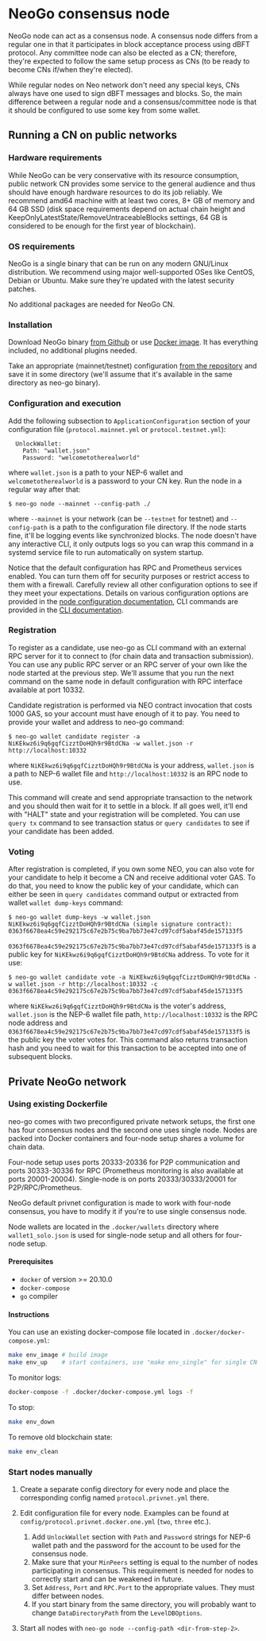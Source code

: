 # NeoGo consensus node

NeoGo node can act as a consensus node. A consensus node differs from a regular
one in that it participates in block acceptance process using dBFT
protocol. Any committee node can also be elected as a CN; therefore, they're
expected to follow the same setup process as CNs (to be ready to become CNs
if/when they're elected).

While regular nodes on Neo network don't need any special keys, CNs always have
one used to sign dBFT messages and blocks. So, the main difference between
a regular node and a consensus/committee node is that it should be configured to
use some key from some wallet.

## Running a CN on public networks

### Hardware requirements

While NeoGo can be very conservative with its resource consumption, public
network CN provides some service to the general audience and thus should have
enough hardware resources to do its job reliably. We recommend amd64 machine
with at least two cores, 8+ GB of memory and 64 GB SSD (disk space
requirements depend on actual chain height and
KeepOnlyLatestState/RemoveUntraceableBlocks settings, 64 GB is considered to
be enough for the first year of blockchain).

### OS requirements

NeoGo is a single binary that can be run on any modern GNU/Linux
distribution. We recommend using major well-supported OSes like CentOS, Debian
or Ubuntu. Make sure they're updated with the latest security patches.

No additional packages are needed for NeoGo CN.

### Installation

Download NeoGo binary [from
Github](https://github.com/nspcc-dev/neo-go/releases) or use [Docker
image](https://hub.docker.com/r/nspccdev/neo-go). It has everything included,
no additional plugins needed.

Take an appropriate (mainnet/testnet) configuration [from the
repository](https://github.com/nspcc-dev/neo-go/tree/master/config) and save
it in some directory (we'll assume that it's available in the same directory as
neo-go binary).

### Configuration and execution

Add the following subsection to `ApplicationConfiguration` section of your
configuration file (`protocol.mainnet.yml` or `protocol.testnet.yml`):
```
  UnlockWallet:
    Path: "wallet.json"
    Password: "welcometotherealworld"
```
where `wallet.json` is a path to your NEP-6 wallet and `welcometotherealworld`
is a password to your CN key. Run the node in a regular way after that:

```
$ neo-go node --mainnet --config-path ./
```
where `--mainnet` is your network (can be `--testnet` for testnet) and
`--config-path` is a path to the configuration file directory. If the node starts
fine, it'll be logging events like synchronized blocks. The node doesn't have
any interactive CLI, it only outputs logs so you can wrap this command in a
systemd service file to run automatically on system startup.

Notice that the default configuration has RPC and Prometheus services enabled.
You can turn them off for security purposes or restrict access to them with a
firewall. Carefully review all other configuration options to see if they meet
your expectations. Details on various configuration options are provided in the
[node configuration documentation](node-configuration.md), CLI commands are
provided in the [CLI documentation](cli.md).

### Registration

To register as a candidate, use neo-go as CLI command with an external RPC
server for it to connect to (for chain data and transaction submission). You
can use any public RPC server or an RPC server of your own like the node
started at the previous step. We'll assume that you run the next command on
the same node in default configuration with RPC interface available at port
10332.

Candidate registration is performed via NEO contract invocation that costs
1000 GAS, so your account must have enough of it to pay. You need to provide
your wallet and address to neo-go command:
```
$ neo-go wallet candidate register -a NiKEkwz6i9q6gqfCizztDoHQh9r9BtdCNa -w wallet.json -r http://localhost:10332
```
where `NiKEkwz6i9q6gqfCizztDoHQh9r9BtdCNa` is your address, `wallet.json` is a
path to NEP-6 wallet file and `http://localhost:10332` is an RPC node to
use.

This command will create and send appropriate transaction to the network and
you should then wait for it to settle in a block. If all goes well, it'll end
with "HALT" state and your registration will be completed. You can use
`query tx` command to see transaction status or `query candidates` to see if
your candidate has been added.

### Voting

After registration is completed, if you own some NEO, you can also vote for your
candidate to help it become a CN and receive additional voter GAS. To do that,
you need to know the public key of your candidate, which can either be seen in
`query candidates` command output or extracted from wallet `wallet dump-keys`
command:

```
$ neo-go wallet dump-keys -w wallet.json
NiKEkwz6i9q6gqfCizztDoHQh9r9BtdCNa (simple signature contract):
0363f6678ea4c59e292175c67e2b75c9ba7bb73e47cd97cdf5abaf45de157133f5
```

`0363f6678ea4c59e292175c67e2b75c9ba7bb73e47cd97cdf5abaf45de157133f5` is a
public key for `NiKEkwz6i9q6gqfCizztDoHQh9r9BtdCNa` address. To vote for it
use:
```
$ neo-go wallet candidate vote -a NiKEkwz6i9q6gqfCizztDoHQh9r9BtdCNa -w wallet.json -r http://localhost:10332 -c 0363f6678ea4c59e292175c67e2b75c9ba7bb73e47cd97cdf5abaf45de157133f5

```
where `NiKEkwz6i9q6gqfCizztDoHQh9r9BtdCNa` is the voter's address, `wallet.json`
is the NEP-6 wallet file path, `http://localhost:10332` is the RPC node address and
`0363f6678ea4c59e292175c67e2b75c9ba7bb73e47cd97cdf5abaf45de157133f5` is the
public key the voter votes for. This command also returns transaction hash and you
need to wait for this transaction to be accepted into one of subsequent blocks.

## Private NeoGo network
### Using existing Dockerfile

neo-go comes with two preconfigured private network setups, the first one has
four consensus nodes and the second one uses single node. Nodes are packed
into Docker containers and four-node setup shares a volume for chain data.

Four-node setup uses ports 20333-20336 for P2P communication and ports
30333-30336 for RPC (Prometheus monitoring is also available at ports
20001-20004). Single-node is on ports 20333/30333/20001 for
P2P/RPC/Prometheus.

NeoGo default privnet configuration is made to work with four-node consensus,
you have to modify it if you're to use single consensus node.

Node wallets are located in the `.docker/wallets` directory where
`wallet1_solo.json` is used for single-node setup and all others for
four-node setup.

#### Prerequisites
- `docker` of version >= 20.10.0
- `docker-compose`
- `go` compiler

#### Instructions
You can use an existing docker-compose file located in `.docker/docker-compose.yml`:
```bash
make env_image # build image
make env_up    # start containers, use "make env_single" for single CN
```
To monitor logs:
```bash
docker-compose -f .docker/docker-compose.yml logs -f
```

To stop:
```bash
make env_down
```

To remove old blockchain state:
```bash
make env_clean
``` 

### Start nodes manually
1. Create a separate config directory for every node and
place the corresponding config named `protocol.privnet.yml` there.

2. Edit configuration file for every node.
Examples can be found at `config/protocol.privnet.docker.one.yml` (`two`, `three` etc.).
    1. Add `UnlockWallet` section with `Path` and `Password` strings for NEP-6
       wallet path and the password for the account to be used for the consensus node.
    2. Make sure that your `MinPeers` setting is equal to
       the number of nodes participating in consensus.
       This requirement is needed for nodes to correctly
       start and can be weakened in future.
    3. Set `Address`, `Port` and `RPC.Port` to the appropriate values.
       They must differ between nodes.
    4. If you start binary from the same directory, you will probably want to change
       `DataDirectoryPath` from the `LevelDBOptions`. 

3. Start all nodes with `neo-go node --config-path <dir-from-step-2>`.
